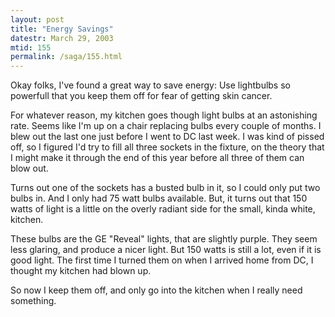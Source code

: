 ```yaml
---
layout: post
title: "Energy Savings"
datestr: March 29, 2003
mtid: 155
permalink: /saga/155.html
---
```


Okay folks, I've found a great way to save energy: Use lightbulbs so powerfull that you keep them off for fear of getting skin cancer.

For whatever reason, my kitchen goes though light bulbs at an astonishing rate.  Seems like I'm up on a chair replacing bulbs every couple of months.  I blew out the last one just before I went to DC last week.  I was kind of pissed off, so I figured I'd try to fill all three sockets in the fixture, on the theory that I might make it through the end of this year before all three of them can blow out.

Turns out one of the sockets has a busted bulb in it, so I could only put two bulbs in.  And I only had 75 watt bulbs available.  But, it turns out that 150 watts of light is a little on the overly radiant side for the small, kinda white, kitchen.

These bulbs are the GE "Reveal" lights, that are slightly purple.  They seem less glaring, and produce a nicer light.  But 150 watts is still a lot, even if it is good light.  The first time I turned them on when I arrived home from DC, I thought my kitchen had blown up.

So now I keep them off, and only go into the kitchen when I really need something.

